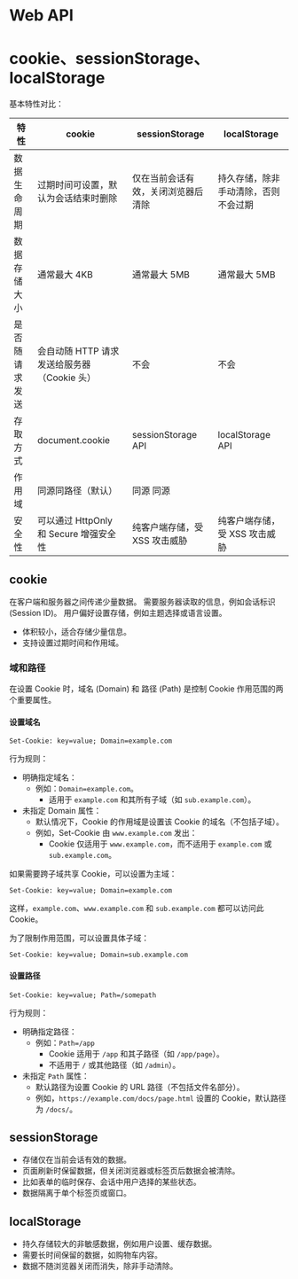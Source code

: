 # Web API

# cookie、sessionStorage、localStorage

基本特性对比：

| 特性 | cookie | sessionStorage | localStorage |
| --- | --- | --- | --- |
| 数据生命周期 | 过期时间可设置，默认为会话结束时删除 | 仅在当前会话有效，关闭浏览器后清除 | 持久存储，除非手动清除，否则不会过期 |
| 数据存储大小 | 通常最大 4KB | 通常最大 5MB | 通常最大 5MB |
| 是否随请求发送 | 会自动随 HTTP 请求发送给服务器（Cookie 头） | 不会 | 不会 |
| 存取方式 | document.cookie | sessionStorage API | localStorage API |
| 作用域 | 同源同路径（默认） | 同源	同源
| 安全性 | 可以通过 HttpOnly 和 Secure 增强安全性 | 纯客户端存储，受 XSS 攻击威胁 | 纯客户端存储，受 XSS 攻击威胁 |



## cookie

在客户端和服务器之间传递少量数据。 需要服务器读取的信息，例如会话标识 (Session ID)。 用户偏好设置存储，例如主题选择或语言设置。

- 体积较小，适合存储少量信息。
- 支持设置过期时间和作用域。

### 域和路径

在设置 Cookie 时，域名 (Domain) 和 路径 (Path) 是控制 Cookie 作用范围的两个重要属性。

#### 设置域名

```
Set-Cookie: key=value; Domain=example.com
```

行为规则：

- 明确指定域名：
  - 例如：`Domain=example.com`。
    - 适用于 `example.com` 和其所有子域（如 `sub.example.com`）。
- 未指定 Domain 属性：
  - 默认情况下，Cookie 的作用域是设置该 Cookie 的域名（不包括子域）。
  - 例如，Set-Cookie 由 `www.example.com` 发出：
    - Cookie 仅适用于 `www.example.com`，而不适用于 `example.com` 或 `sub.example.com`。

如果需要跨子域共享 Cookie，可以设置为主域：

```
Set-Cookie: key=value; Domain=example.com
```

这样，`example.com`、`www.example.com` 和 `sub.example.com` 都可以访问此 Cookie。

为了限制作用范围，可以设置具体子域：

```
Set-Cookie: key=value; Domain=sub.example.com
```

#### 设置路径

```
Set-Cookie: key=value; Path=/somepath
```

行为规则：
- 明确指定路径：
  - 例如：`Path=/app`
    - Cookie 适用于 `/app` 和其子路径（如 `/app/page`）。
    - 不适用于 `/` 或其他路径（如 `/admin`）。
- 未指定 `Path` 属性：
  - 默认路径为设置 Cookie 的 URL 路径（不包括文件名部分）。
  - 例如，`https://example.com/docs/page.html` 设置的 Cookie，默认路径为 `/docs/`。

## sessionStorage

- 存储仅在当前会话有效的数据。
- 页面刷新时保留数据，但关闭浏览器或标签页后数据会被清除。
- 比如表单的临时保存、会话中用户选择的某些状态。
- 数据隔离于单个标签页或窗口。

## localStorage

- 持久存储较大的非敏感数据，例如用户设置、缓存数据。
- 需要长时间保留的数据，如购物车内容。
- 数据不随浏览器关闭而消失，除非手动清除。
